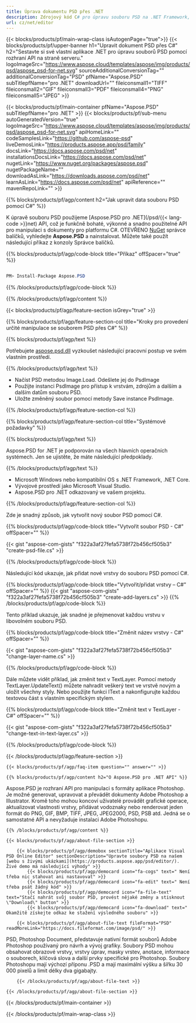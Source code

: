 ```yaml
---
title: Úprava dokumentu PSD přes .NET
description: Zdrojový kód C# pro úpravu souboru PSD na .NET Framework, .NET Core.
url: cz/net/editor
---
```


{{< blocks/products/pf/main-wrap-class isAutogenPage="true">}}
{{< blocks/products/pf/upper-banner h1="Upravit dokument PSD přes C#" h2="Sestavte si své vlastní aplikace .NET pro úpravu souborů PSD pomocí rozhraní API na straně serveru." logoImageSrc="https://www.aspose.cloud/templates/aspose/img/products/psd/aspose_psd-for-net.svg" sourceAdditionalConversionTag="" additionalConversionTag="PSD" pfName="Aspose.PSD" subTitlepfName="pro .NET" downloadUrl="" fileiconsmall1="TIFF" fileiconsmall2="GIF" fileiconsmall3="PDF" fileiconsmall4="PNG" fileiconsmall5="JPEG" >}}

{{< blocks/products/pf/main-container pfName="Aspose.PSD" subTitlepfName="pro .NET" >}}
{{< blocks/products/pf/sub-menu autoGeneratedVersion="true" logoImageSrc="https://www.aspose.cloud/templates/aspose/img/products/psd/aspose_psd-for-net.svg" apiHomeLink="" codeSamplesLink="https://github.com/aspose-psd" liveDemosLink="https://products.aspose.app/psd/family" docsLink="https://docs.aspose.com/psd/net" installationsDocsLink="https://docs.aspose.com/psd/net" nugetLink="https://www.nuget.org/packages/aspose.psd" nugetPackageName="" downloadAsLink="https://downloads.aspose.com/psd/net" learnAsLink="https://docs.aspose.com/psd/net" apiReference="" mavenRepoLink="" >}}

{{% blocks/products/pf/agp/content h2="Jak upravit data souboru PSD pomocí C#" %}}

 K úpravě souboru PSD použijeme
 [Aspose.PSD pro .NET](/psd/{{< lang-code >}}net)
 API, což je funkčně bohaté, výkonné a snadno použitelné API pro manipulaci s dokumenty pro platformu C#. OTEVŘENO
 [NuGet](https://www.nuget.org/packages/aspose.psd)
 správce balíčků, vyhledejte
 **Aspose.PSD**
 a nainstalovat. Můžete také použít následující příkaz z konzoly Správce balíčků.

{{% blocks/products/pf/agp/code-block title="Příkaz" offSpacer="true" %}}

```cs

PM> Install-Package Aspose.PSD

```

{{% /blocks/products/pf/agp/code-block %}}

{{% /blocks/products/pf/agp/content %}}

{{< blocks/products/pf/agp/feature-section isGrey="true" >}}

{{% blocks/products/pf/agp/feature-section-col title="Kroky pro provedení určité manipulace se souborem PSD přes C#" %}}

{{% blocks/products/pf/agp/text %}}

 Potřebujete
 [aspose.psd.dll](https://downloads.aspose.com/psd/net)
 vyzkoušet následující pracovní postup ve svém vlastním prostředí.

{{% /blocks/products/pf/agp/text %}}

+ Načíst PSD metodou Image.Load. Odešlete jej do PsdImage
+ Použijte instanci PsdImage pro přístup k vrstvám, zdrojům a dalším a dalším datům souboru PSD.
+ Uložte změněný soubor pomocí metody Save instance PsdImage.

{{% /blocks/products/pf/agp/feature-section-col %}}

{{% blocks/products/pf/agp/feature-section-col title="Systémové požadavky" %}}

{{% blocks/products/pf/agp/text %}}

 Aspose.PSD for .NET je podporován na všech hlavních operačních systémech. Jen se ujistěte, že máte následující předpoklady.

{{% /blocks/products/pf/agp/text %}}

- Microsoft Windows nebo kompatibilní OS s .NET Framework, .NET Core.
- Vývojové prostředí jako Microsoft Visual Studio.
- Aspose.PSD pro .NET odkazovaný ve vašem projektu.

{{% /blocks/products/pf/agp/feature-section-col %}}


Zde je snadný způsob, jak vytvořit nový soubor PSD pomocí C#.
<!-- CODE-BLOCK -->
{{% blocks/products/pf/agp/code-block title="Vytvořit soubor PSD - C#" offSpacer="" %}}

{{< gist "aspose-com-gists" "f322a3af27fefa5738f72b456cf505b3" "create-psd-file.cs" >}}

{{% /blocks/products/pf/agp/code-block %}}


Následující kód ukazuje, jak přidat nové vrstvy do souboru PSD pomocí C#.
<!-- CODE-BLOCK -->
{{% blocks/products/pf/agp/code-block title="Vytvořit/přidat vrstvy – C#" offSpacer="" %}}
{{< gist "aspose-com-gists" "f322a3af27fefa5738f72b456cf505b3" "create-add-layers.cs" >}}
{{% /blocks/products/pf/agp/code-block %}}


Tento příklad ukazuje, jak snadné je přejmenovat každou vrstvu v libovolném souboru PSD.
<!-- CODE-BLOCK -->
{{% blocks/products/pf/agp/code-block title="Změnit název vrstvy - C#" offSpacer="" %}}

{{< gist "aspose-com-gists" "f322a3af27fefa5738f72b456cf505b3" "change-layer-name.cs" >}}

{{% /blocks/products/pf/agp/code-block %}}


Dále můžete vidět příklad, jak změnit text v TextLayer. Pomocí metody TextLayer.UpdateText() můžete nahradit veškerý text ve vrstvě novým a uložit všechny styly.
Nebo použijte funkci IText a nakonfigurujte každou textovou část s vlastním specifickým stylem.
<!-- CODE-BLOCK -->
{{% blocks/products/pf/agp/code-block title="Změnit text v TextLayer - C#" offSpacer="" %}}

{{< gist "aspose-com-gists" "f322a3af27fefa5738f72b456cf505b3" "change-text-in-text-layer.cs" >}}

{{% /blocks/products/pf/agp/code-block %}}

{{< /blocks/products/pf/agp/feature-section >}}

    {{< blocks/products/pf/agp/faq-item question="" answer="" >}}
 

<!-- aboutfile Starts -->

    {{% blocks/products/pf/agp/content h2="O Aspose.PSD pro .NET API" %}}

 Aspose.PSD je rozhraní API pro manipulaci s formáty aplikace Photoshop. Je možné generovat, upravovat a převádět dokumenty Adobe Photoshop a Illustrator. Kromě toho mohou koncoví uživatelé provádět grafické operace, aktualizovat vlastnosti vrstvy, přidávat vodoznaky nebo renderovat jeden formát do PNG, GIF, BMP, TIFF, JPEG, JPEG2000, PSD, PSB atd. Jedná se o samostatné API a nevyžaduje instalaci Adobe Photoshopu.



    {{% /blocks/products/pf/agp/content %}}

    {{< blocks/products/pf/agp/about-file-section >}}

        {{< blocks/products/pf/agp/demobox sectionTitle="Aplikace Visual PSD Online Editor" sectionDescription="Upravte soubory PSD na našem [webu s živými ukázkami](https://products.aspose.app/psd/editor/). Živé demo má následující výhody" >}}
            {{< blocks/products/pf/agp/democard icon="fa-cogs" text=" Není třeba nic stahovat ani nastavovat" >}}
            {{< blocks/products/pf/agp/democard icon="fa-edit" text=" Není třeba psát žádný kód" >}}
            {{< blocks/products/pf/agp/democard icon="fa-file-text" text="Stačí nahrát svůj soubor PSD, provést nějaké změny a stisknout \"Download\" button" >}}
            {{< blocks/products/pf/agp/democard icon="fa-download" text=" Okamžitě získejte odkaz ke stažení výsledného souboru" >}}

        {{< blocks/products/pf/agp/about-file-text fileFormat="PSD" readMoreLink="https://docs.fileformat.com/image/psd/" >}}
PSD, Photoshop Document, představuje nativní formát souborů Adobe Photoshop používaný pro návrh a vývoj grafiky. Soubory PSD mohou obsahovat obrazové vrstvy, vrstvy úprav, masky vrstev, anotace, informace o souborech, klíčová slova a další prvky specifické pro Photoshop. Soubory Photoshopu mají výchozí příponu .PSD a mají maximální výšku a šířku 30 000 pixelů a limit délky dva gigabajty.

        {{< /blocks/products/pf/agp/about-file-text >}}

    {{< /blocks/products/pf/agp/about-file-section >}}

<!-- aboutfile Ends -->

{{< /blocks/products/pf/main-container >}}
    
{{< /blocks/products/pf/main-wrap-class >}}
